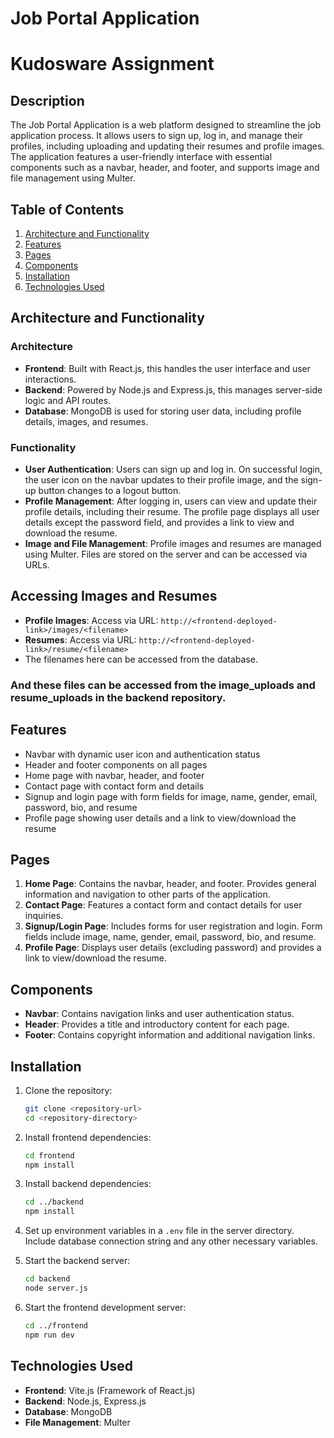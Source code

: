 # Job Portal Application

# Kudosware Assignment

## Description

The Job Portal Application is a web platform designed to streamline the job application process. It allows users to sign up, log in, and manage their profiles, including uploading and updating their resumes and profile images. The application features a user-friendly interface with essential components such as a navbar, header, and footer, and supports image and file management using Multer.

## Table of Contents

1. [Architecture and Functionality](#architecture-and-functionality)
2. [Features](#features)
3. [Pages](#pages)
4. [Components](#components)
5. [Installation](#installation)
6. [Technologies Used](#technologies-used)

## Architecture and Functionality

### Architecture

- **Frontend**: Built with React.js, this handles the user interface and user interactions.
- **Backend**: Powered by Node.js and Express.js, this manages server-side logic and API routes.
- **Database**: MongoDB is used for storing user data, including profile details, images, and resumes.

### Functionality

- **User Authentication**: Users can sign up and log in. On successful login, the user icon on the navbar updates to their profile image, and the sign-up button changes to a logout button.
- **Profile Management**: After logging in, users can view and update their profile details, including their resume. The profile page displays all user details except the password field, and provides a link to view and download the resume.
- **Image and File Management**: Profile images and resumes are managed using Multer. Files are stored on the server and can be accessed via URLs.

## Accessing Images and Resumes

- **Profile Images**: Access via URL: `http://<frontend-deployed-link>/images/<filename>`
- **Resumes**: Access via URL: `http://<frontend-deployed-link>/resume/<filename>`
- The filenames here can be accessed from the database.

### And these files can be accessed from the image_uploads and resume_uploads in the backend repository.

## Features

- Navbar with dynamic user icon and authentication status
- Header and footer components on all pages
- Home page with navbar, header, and footer
- Contact page with contact form and details
- Signup and login page with form fields for image, name, gender, email, password, bio, and resume
- Profile page showing user details and a link to view/download the resume

## Pages

1. **Home Page**: Contains the navbar, header, and footer. Provides general information and navigation to other parts of the application.
2. **Contact Page**: Features a contact form and contact details for user inquiries.
3. **Signup/Login Page**: Includes forms for user registration and login. Form fields include image, name, gender, email, password, bio, and resume.
4. **Profile Page**: Displays user details (excluding password) and provides a link to view/download the resume.

## Components

- **Navbar**: Contains navigation links and user authentication status.
- **Header**: Provides a title and introductory content for each page.
- **Footer**: Contains copyright information and additional navigation links.

## Installation

1. Clone the repository:
   ```bash
   git clone <repository-url>
   cd <repository-directory>
   ```

2. Install frontend dependencies:
   ```bash
   cd frontend
   npm install
   ```

3. Install backend dependencies:
   ```bash
   cd ../backend
   npm install
   ```

4. Set up environment variables in a `.env` file in the server directory. Include database connection string and any other necessary variables.

5. Start the backend server:
   ```bash
   cd backend
   node server.js
   ```

6. Start the frontend development server:
   ```bash
   cd ../frontend
   npm run dev
   ```

## Technologies Used

- **Frontend**: Vite.js (Framework of React.js)
- **Backend**: Node.js, Express.js
- **Database**: MongoDB
- **File Management**: Multer
